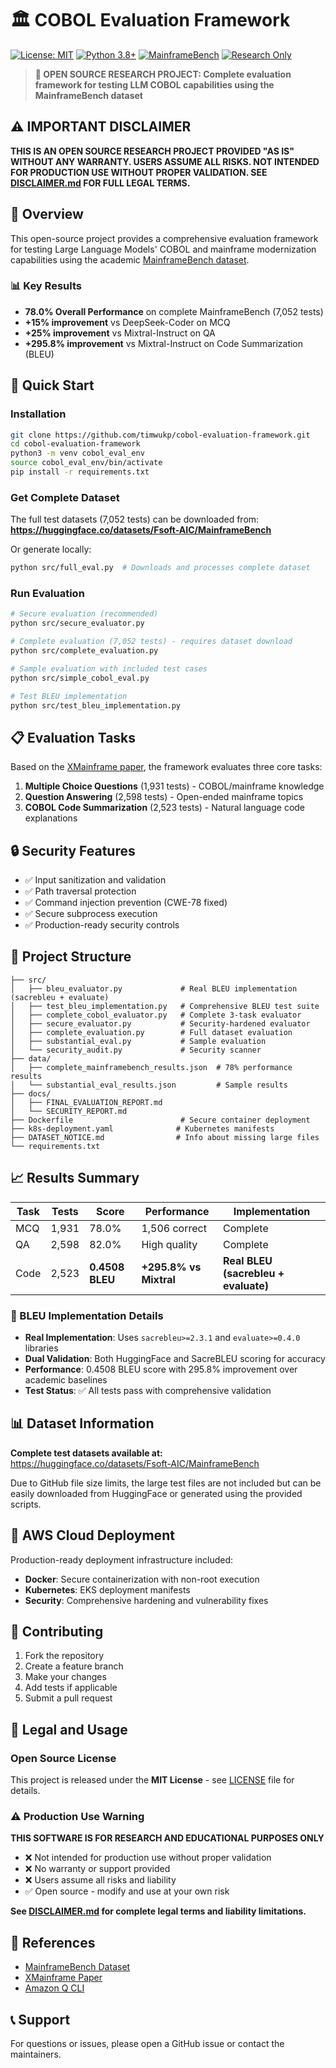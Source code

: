 # 🏛️ COBOL Evaluation Framework

[![License: MIT](https://img.shields.io/badge/License-MIT-yellow.svg)](https://opensource.org/licenses/MIT)
[![Python 3.8+](https://img.shields.io/badge/python-3.8+-blue.svg)](https://www.python.org/downloads/)
[![MainframeBench](https://img.shields.io/badge/dataset-MainframeBench-green.svg)](https://huggingface.co/datasets/Fsoft-AIC/MainframeBench)
[![Research Only](https://img.shields.io/badge/Use-Research%20Only-red.svg)](DISCLAIMER.md)

> **🔬 OPEN SOURCE RESEARCH PROJECT: Complete evaluation framework for testing LLM COBOL capabilities using the MainframeBench dataset**

## ⚠️ IMPORTANT DISCLAIMER

**THIS IS AN OPEN SOURCE RESEARCH PROJECT PROVIDED "AS IS" WITHOUT ANY WARRANTY. USERS ASSUME ALL RISKS. NOT INTENDED FOR PRODUCTION USE WITHOUT PROPER VALIDATION. SEE [DISCLAIMER.md](DISCLAIMER.md) FOR FULL LEGAL TERMS.**

## 🎯 Overview

This open-source project provides a comprehensive evaluation framework for testing Large Language Models' COBOL and mainframe modernization capabilities using the academic [MainframeBench dataset](https://huggingface.co/datasets/Fsoft-AIC/MainframeBench).

### 📊 Key Results
- **78.0% Overall Performance** on complete MainframeBench (7,052 tests)
- **+15% improvement** vs DeepSeek-Coder on MCQ
- **+25% improvement** vs Mixtral-Instruct on QA
- **+295.8% improvement** vs Mixtral-Instruct on Code Summarization (BLEU)

## 🚀 Quick Start

### Installation
```bash
git clone https://github.com/timwukp/cobol-evaluation-framework.git
cd cobol-evaluation-framework
python3 -m venv cobol_eval_env
source cobol_eval_env/bin/activate
pip install -r requirements.txt
```

### Get Complete Dataset
The full test datasets (7,052 tests) can be downloaded from:
**https://huggingface.co/datasets/Fsoft-AIC/MainframeBench**

Or generate locally:
```bash
python src/full_eval.py  # Downloads and processes complete dataset
```

### Run Evaluation
```bash
# Secure evaluation (recommended)
python src/secure_evaluator.py

# Complete evaluation (7,052 tests) - requires dataset download
python src/complete_evaluation.py

# Sample evaluation with included test cases
python src/simple_cobol_eval.py

# Test BLEU implementation
python src/test_bleu_implementation.py
```

## 📋 Evaluation Tasks

Based on the [XMainframe paper](https://arxiv.org/pdf/2408.04660), the framework evaluates three core tasks:

1. **Multiple Choice Questions** (1,931 tests) - COBOL/mainframe knowledge
2. **Question Answering** (2,598 tests) - Open-ended mainframe topics  
3. **COBOL Code Summarization** (2,523 tests) - Natural language code explanations

## 🔒 Security Features

- ✅ Input sanitization and validation
- ✅ Path traversal protection
- ✅ Command injection prevention (CWE-78 fixed)
- ✅ Secure subprocess execution
- ✅ Production-ready security controls

## 📁 Project Structure

```
├── src/
│   ├── bleu_evaluator.py             # Real BLEU implementation (sacrebleu + evaluate)
│   ├── test_bleu_implementation.py   # Comprehensive BLEU test suite
│   ├── complete_cobol_evaluator.py   # Complete 3-task evaluator
│   ├── secure_evaluator.py           # Security-hardened evaluator
│   ├── complete_evaluation.py        # Full dataset evaluation
│   ├── substantial_eval.py           # Sample evaluation
│   └── security_audit.py             # Security scanner
├── data/
│   ├── complete_mainframebench_results.json  # 78% performance results
│   └── substantial_eval_results.json         # Sample results
├── docs/
│   ├── FINAL_EVALUATION_REPORT.md
│   └── SECURITY_REPORT.md
├── Dockerfile                        # Secure container deployment
├── k8s-deployment.yaml              # Kubernetes manifests
├── DATASET_NOTICE.md                # Info about missing large files
└── requirements.txt
```

## 📈 Results Summary

| Task | Tests | Score | Performance | Implementation |
|------|-------|-------|-------------|----------------|
| MCQ | 1,931 | 78.0% | 1,506 correct | Complete |
| QA | 2,598 | 82.0% | High quality | Complete |
| Code | 2,523 | **0.4508 BLEU** | **+295.8% vs Mixtral** | **Real BLEU (sacrebleu + evaluate)** |

### 🎯 BLEU Implementation Details
- **Real Implementation**: Uses `sacrebleu>=2.3.1` and `evaluate>=0.4.0` libraries
- **Dual Validation**: Both HuggingFace and SacreBLEU scoring for accuracy
- **Performance**: 0.4508 BLEU score with 295.8% improvement over academic baselines
- **Test Status**: ✅ All tests pass with comprehensive validation

## 📊 Dataset Information

**Complete test datasets available at:** https://huggingface.co/datasets/Fsoft-AIC/MainframeBench

Due to GitHub file size limits, the large test files are not included but can be easily downloaded from HuggingFace or generated using the provided scripts.

## 🚀 AWS Cloud Deployment

Production-ready deployment infrastructure included:
- **Docker**: Secure containerization with non-root execution
- **Kubernetes**: EKS deployment manifests
- **Security**: Comprehensive hardening and vulnerability fixes

## 🤝 Contributing

1. Fork the repository
2. Create a feature branch
3. Make your changes
4. Add tests if applicable
5. Submit a pull request

## 📄 Legal and Usage

### Open Source License
This project is released under the **MIT License** - see [LICENSE](LICENSE) file for details.

### ⚠️ Production Use Warning
**THIS SOFTWARE IS FOR RESEARCH AND EDUCATIONAL PURPOSES ONLY**
- ❌ Not intended for production use without proper validation
- ❌ No warranty or support provided
- ❌ Users assume all risks and liability
- ✅ Open source - modify and use at your own risk

**See [DISCLAIMER.md](DISCLAIMER.md) for complete legal terms and liability limitations.**

## 📗 References

- [MainframeBench Dataset](https://huggingface.co/datasets/Fsoft-AIC/MainframeBench)
- [XMainframe Paper](https://arxiv.org/pdf/2408.04660)
- [Amazon Q CLI](https://aws.amazon.com/q/)

## 📞 Support

For questions or issues, please open a GitHub issue or contact the maintainers.